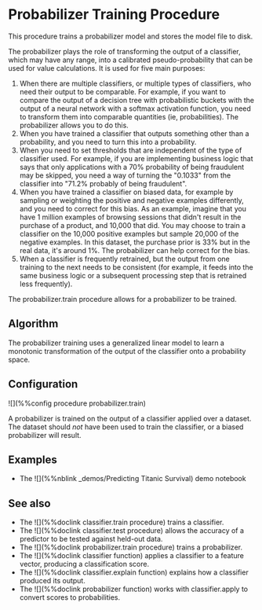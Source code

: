 # Probabilizer Training Procedure

This procedure
trains a probabilizer model and stores the model file to disk.

The probabilizer plays the role of transforming the output of a classifier,
which may have any range, into a calibrated pseudo-probability that can
be used for value calculations.  It is used for five main purposes:

1.  When there are multiple classifiers, or multiple types of classifiers,
    who need their output to be comparable.  For example, if you want to
    compare the output of a decision tree with probabilistic buckets with
    the output of a neural network with a softmax activation function, you
    need to transform them into comparable quantities (ie, probabilities).
    The probabilizer allows you to do this.
2.  When you have trained a classifier that outputs something other than a
    probability, and you need to turn this into a probability.
3.  When you need to set thresholds that are independent of the type of
    classifier used.  For example, if you are implementing business logic
    that says that only applications with a 70% probability of being
    fraudulent may be skipped, you need a way of turning the "0.1033" from
    the classifier into "71.2% probably of being fraudulent".
4.  When you have trained a classifier on biased data, for example by sampling or
    weighting the positive and negative examples differently, and you need
    to correct for this bias.  As an example, imagine that you have 1 million
    examples of browsing sessions that didn't result in the purchase of a product,
    and 10,000 that did.  You may choose to train a classifier on the 10,000
    positive examples but sample 20,000 of the negative examples.  In this
    dataset, the purchase prior is 33% but in the real data, it's around 1%.  The
    probabilizer can help correct for the bias.
5.  When a classifier is frequently retrained, but the output from one
    training to the next needs to be consistent (for example, it feeds
    into the same business logic or a subsequent processing step that
    is retrained less frequently).

The probabilizer.train procedure allows for a probabilizer to be trained.

## Algorithm

The probabilizer training uses a generalized linear model to learn a monotonic
transformation of the output of the classifier onto a probability space.

## Configuration

![](%%config procedure probabilizer.train)

A probabilizer is trained on the output of a classifier applied over a
dataset.  The dataset should *not* have been used to train the classifier,
or a biased probabilizer will result.

## Examples

* The ![](%%nblink _demos/Predicting Titanic Survival) demo notebook

## See also

* The ![](%%doclink classifier.train procedure) trains a classifier.
* The ![](%%doclink classifier.test procedure) allows the accuracy of a predictor to be tested against
held-out data.
* The ![](%%doclink probabilizer.train procedure) trains a probabilizer.
* The ![](%%doclink classifier function) applies a classifier to a feature vector, producing a classification score.
* The ![](%%doclink classifier.explain function) explains how a classifier produced its output.
* The ![](%%doclink probabilizer function) works with classifier.apply to convert scores to probabilities.